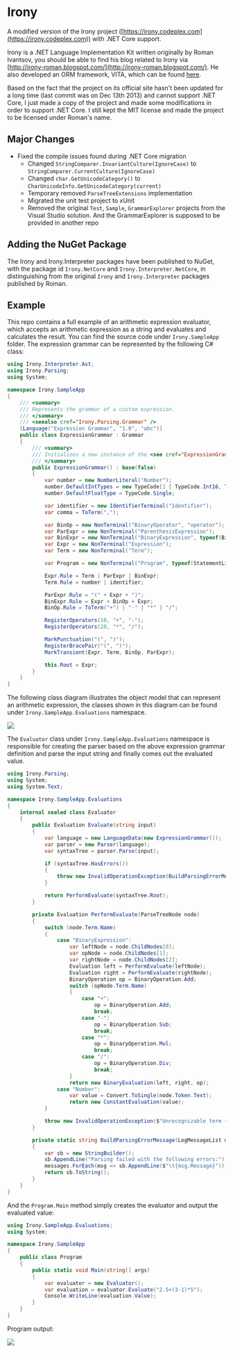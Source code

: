 # Irony
A modified version of the Irony project ([https://irony.codeplex.com](https://irony.codeplex.com)) with .NET Core support.

Irony is a .NET Language Implementation Kit written originally by Roman Ivantsov, you should be able to find his blog related to Irony via [http://irony-roman.blogspot.com/](http://irony-roman.blogspot.com/). He also developed an ORM framework, VITA, which can be found [here](http://vita.codeplex.com/ "here").

Based on the fact that the project on its official site hasn't been updated for a long time (last commit was on Dec 13th 2013) and cannot support .NET Core, I just made a copy of the project and made some modifications in order to support .NET Core. I still kept the MIT license and made the project to be licensed under Roman's name.  

## Major Changes
- Fixed the compile issues found during .NET Core migration
	- Changed `StringComparer.InvariantCulture(IgnoreCase)` to `StringComparer.CurrentCulture(IgnoreCase)`
	- Changed `char.GetUnicodeCategory()` to `CharUnicodeInfo.GetUnicodeCategory(current)`
	- Temporary removed `ParseTreeExtensions` implementation
	- Migrated the unit test project to xUnit
	- Removed the original `Test`, `Sample`, `GrammarExplorer` projects from the Visual Studio solution. And the GrammarExplorer is supposed to be provided in another repo

## Adding the NuGet Package
The Irony and Irony.Interpreter packages have been published to NuGet, with the package id `Irony.NetCore` and `Irony.Interpreter.NetCore`, in distinguishing from the original `Irony` and `Irony.Interpreter` packages published by Roman.
 
 
## Example
This repo contains a full example of an arithmetic expression evaluator, which accepts an arithmetic expression as a string and evaluates and calculates the result. You can find the source code under `Irony.SampleApp` folder. The expression grammar can be represented by the following C# class:

```cs
using Irony.Interpreter.Ast;
using Irony.Parsing;
using System;

namespace Irony.SampleApp
{
    /// <summary>
    /// Represents the grammar of a custom expression.
    /// </summary>
    /// <seealso cref="Irony.Parsing.Grammar" />
    [Language("Expression Grammar", "1.0", "abc")]
    public class ExpressionGrammar : Grammar
    {
        /// <summary>
        /// Initializes a new instance of the <see cref="ExpressionGrammar"/> class.
        /// </summary>
        public ExpressionGrammar() : base(false)
        {
            var number = new NumberLiteral("Number");
            number.DefaultIntTypes = new TypeCode[] { TypeCode.Int16, TypeCode.Int32, TypeCode.Int64 };
            number.DefaultFloatType = TypeCode.Single;

            var identifier = new IdentifierTerminal("Identifier");
            var comma = ToTerm(",");

            var BinOp = new NonTerminal("BinaryOperator", "operator");
            var ParExpr = new NonTerminal("ParenthesisExpression");
            var BinExpr = new NonTerminal("BinaryExpression", typeof(BinaryOperationNode));
            var Expr = new NonTerminal("Expression");
            var Term = new NonTerminal("Term");

            var Program = new NonTerminal("Program", typeof(StatementListNode));

            Expr.Rule = Term | ParExpr | BinExpr;
            Term.Rule = number | identifier;

            ParExpr.Rule = "(" + Expr + ")";
            BinExpr.Rule = Expr + BinOp + Expr;
            BinOp.Rule = ToTerm("+") | "-" | "*" | "/";

            RegisterOperators(10, "+", "-");
            RegisterOperators(20, "*", "/");

            MarkPunctuation("(", ")");
            RegisterBracePair("(", ")");
            MarkTransient(Expr, Term, BinOp, ParExpr);

            this.Root = Expr;
        }
    }
}

```
The following class diagram illustrates the object model that can represent an arithmetic expression, the classes shown in this diagram can be found under `Irony.SampleApp.Evaluations` namespace.

![](https://raw.githubusercontent.com/daxnet/irony/master/doc/ClassDiagram.png)

The `Evaluator` class under `Irony.SampleApp.Evaluations` namespace is responsible for creating the parser based on the above expression grammar definition and parse the input string and finally comes out the evaluated value.

```cs
using Irony.Parsing;
using System;
using System.Text;

namespace Irony.SampleApp.Evaluations
{
    internal sealed class Evaluator
    {
        public Evaluation Evaluate(string input)
        {
            var language = new LanguageData(new ExpressionGrammar());
            var parser = new Parser(language);
            var syntaxTree = parser.Parse(input);

            if (syntaxTree.HasErrors())
            {
                throw new InvalidOperationException(BuildParsingErrorMessage(syntaxTree.ParserMessages));
            }

            return PerformEvaluate(syntaxTree.Root);
        }

        private Evaluation PerformEvaluate(ParseTreeNode node)
        {
            switch (node.Term.Name)
            {
                case "BinaryExpression":
                    var leftNode = node.ChildNodes[0];
                    var opNode = node.ChildNodes[1];
                    var rightNode = node.ChildNodes[2];
                    Evaluation left = PerformEvaluate(leftNode);
                    Evaluation right = PerformEvaluate(rightNode);
                    BinaryOperation op = BinaryOperation.Add;
                    switch (opNode.Term.Name)
                    {
                        case "+":
                            op = BinaryOperation.Add;
                            break;
                        case "-":
                            op = BinaryOperation.Sub;
                            break;
                        case "*":
                            op = BinaryOperation.Mul;
                            break;
                        case "/":
                            op = BinaryOperation.Div;
                            break;
                    }
                    return new BinaryEvaluation(left, right, op);
                case "Number":
                    var value = Convert.ToSingle(node.Token.Text);
                    return new ConstantEvaluation(value);
            }

            throw new InvalidOperationException($"Unrecognizable term {node.Term.Name}.");
        }

        private static string BuildParsingErrorMessage(LogMessageList messages)
        {
            var sb = new StringBuilder();
            sb.AppendLine("Parsing failed with the following errors:");
            messages.ForEach(msg => sb.AppendLine($"\t{msg.Message}"));
            return sb.ToString();
        }
    }
}

```
And the `Program.Main` method simply creates the evaluator and output the evaluated value:

```cs
using Irony.SampleApp.Evaluations;
using System;

namespace Irony.SampleApp
{
    public class Program
    {
        public static void Main(string[] args)
        {
            var evaluator = new Evaluator();
            var evaluation = evaluator.Evaluate("2.5+(3-1)*5");
            Console.WriteLine(evaluation.Value);
        }
    }
}

```

Program output:

![](https://raw.githubusercontent.com/daxnet/irony/master/doc/ProgramOutput.png)

